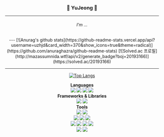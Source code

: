 

<!--
**uzhjd/uzhjd** is a ✨ _special_ ✨ repository because its `README.md` (this file) appears on your GitHub profile.

Here are some ideas to get you started:

- 🔭 I’m currently working on ...
- 🌱 I’m currently learning ...
- 👯 I’m looking to collaborate on ...
- 🤔 I’m looking for help with ...
- 💬 Ask me about ...
- 📫 How to reach me: ...
- 😄 Pronouns: ...
- ⚡ Fun fact: ...
-->

<div align="center">

 ### 🌼 YuJeong 🌼
 ---
 <h6>I'm ...</h6>
 ---
[![Anurag's github stats](https://github-readme-stats.vercel.app/api?username=uzhjd&card_width=370&show_icons=true&theme=radical)](https://github.com/anuraghazra/github-readme-stats)           [![Solved.ac
프로필](http://mazassumnida.wtf/api/v2/generate_badge?boj=20193166)](https://solved.ac/20193166)  

---
 
[![Top Langs](https://github-readme-stats.vercel.app/api/top-langs/?username=uzhjd&layout=compact)](https://github.com/uzhjd/github-readme-stats)
<div><b>Languages
 <br>
<img src="https://img.shields.io/badge/C-A8B9CC?style=flat-square&logo=C&logoColor=white"/>          <img src="https://img.shields.io/badge/C++-00599C?style=flat-square&logo=C++&logoColor=white"/>          <img src="https://img.shields.io/badge/Java-FF160B?style=flat-square&logo=Java&logoColor=white"/>          <img src="https://img.shields.io/badge/JavaScript-F7DF1E?style=flat-square&logo=JavaScript&logoColor=white"/>
<br>
<b>Frameworks & Libraries
<br>
 <img src="https://img.shields.io/badge/Spring Boot-6DB33F?style=flat-square&logo=Spring Boot&logoColor=white"/>          <img src="https://img.shields.io/badge/Vue.js-4FC08D?style=flat-square&logo=Vue.js&logoColor=white"/>
<br>
 <b>Tools
<br>
<img src="https://img.shields.io/badge/MySQL-4479A1?style=flat-square&logo=MySQL&logoColor=white"/>          <img src="https://img.shields.io/badge/MariaDB-003545?style=flat-square&logo=MariaDB&logoColor=white"/>
<br><img src="https://img.shields.io/badge/Git-F05032?style=flat-square&logo=Git&logoColor=white"/>          <img src="https://img.shields.io/badge/GitHub-181717?style=flat-square&logo=GitHub&logoColor=white"/>          <img src="https://img.shields.io/badge/GitLab-FC6D26?style=flat-square&logo=GitLab&logoColor=white"/>
<br><img src="https://img.shields.io/badge/IntelliJ IDEA-000000?style=flat-square&logo=IntelliJ IDEA&logoColor=#2c2255"/>          <img src="https://img.shields.io/badge/Eclipse IDE-2C2255?style=flat-square&logo=Eclipse IDE&logoColor=white"/>          <img src="https://img.shields.io/badge/Visual Studio-5C2D91?style=flat-square&logo=Visual Studio&logoColor=white"/>          <img src="https://img.shields.io/badge/Visual Studio Code-007ACC?style=flat-square&logo=Visual Studio Code&logoColor=white"/>
<br>
 <img src="https://img.shields.io/badge/Notion-black?style=flat-square&logo=Notion&logoColor=white"/>          <img src="https://img.shields.io/badge/Slack-4A154B?style=flat-square&logo=Slack&logoColor=white"/>
 
</div>        
